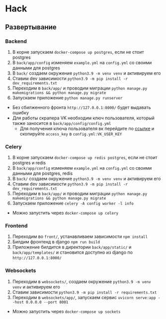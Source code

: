 # Hack

## Развертывание
### Backend
1) В корне запускаем `docker-compose up postgres`, если не стоит postgres
2) В `back/app/config` изменяем `example.yml` на `config.yml` со своими данными для postgres
3) В `back/` создаем окружение `python3.9 -m venv venv` и активируем его
4) Ставим dev зависимости `python3.9 -m pip install -r dev_requirements.txt`
5) Переходим в `back/app/` и проводим миграции `python manage.py makemigrations && python manage.py migrate`
6) Запускаем приложение `python manage.py runserver`
* Без сбилженного фронта `http://127.0.0.1:8000/` будет выдавать ошибку
* Для работы скрапера VK необходим ключ пользователя, который также заносится в `back/app/config/config.yml`
    * Для получения ключа пользователя вк перейдите по [ссылке](https://oauth.vk.com/authorize?client_id=7179611&display=page&scope=friends&response_type=token&v=5.92&state=123456) и скопируйте `access_key` в `config.yml:VK_USER_KEY`

### Celery
1) В корне запускаем `docker-compose up redis postgres`, если не стоит postgres и redis
2) В `back/app/config` изменяем `example.yml` на `config.yml` со своими данными для postgres, redis
3) В `back/` создаем окружение `python3.9 -m venv venv` и активируем его
4) Ставим dev зависимости `python3.9 -m pip install -r dev_requirements.txt`
5) Переходим в `back/app/` и проводим миграции `python manage.py makemigrations && python manage.py migrate`
6) Запускаем приложение `celery -A config worker -l info`
* Можно запустить через `docker-compose up celery`

### Frontend
1) Переходим во `front/`, устанавливаем зависимости `npm install`
2) Билдим фронтенд в django `npm run build`
3) Приложение билдится в директории `back/app/static/` и `back/app/templates/`
и становится доступно из django по `http://127.0.0.1:8000/`

### Websockets
1) Переходим в `websockets/`, создаем окружение `python3.9 -m venv venv` и активируем его
2) Ставим зависимости `python3.9 -m pip install -r requirements.txt`
3) Переходим в `websockets/app/`, запускаем сервис `uvicorn serve:app --host 0.0.0.0 --port 8001`
* Можно запустить через `docker-compose up sockets`
